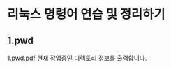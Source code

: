 # 리눅스 명령어 연습 및 정리하기
## 1.pwd
[1.pwd.pdf](https://github.com/cypark728/cypark728.github.io/files/4369048/1.pwd.pdf)
현재 작업중인 디렉토리 정보를 출력합니다.
